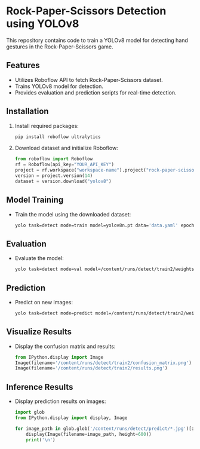 # Rock-Paper-Scissors Detection using YOLOv8

This repository contains code to train a YOLOv8 model for detecting hand gestures in the Rock-Paper-Scissors game.

## Features
- Utilizes Roboflow API to fetch Rock-Paper-Scissors dataset.
- Trains YOLOv8 model for detection.
- Provides evaluation and prediction scripts for real-time detection.

## Installation

1. Install required packages:
    ```bash
    pip install roboflow ultralytics
    ```

2. Download dataset and initialize Roboflow:
    ```python
    from roboflow import Roboflow
    rf = Roboflow(api_key="YOUR_API_KEY")
    project = rf.workspace("workspace-name").project("rock-paper-scissors-sxsw")
    version = project.version(14)
    dataset = version.download("yolov8")
    ```

## Model Training

- Train the model using the downloaded dataset:
    ```bash
    yolo task=detect mode=train model=yolov8n.pt data='data.yaml' epochs=10 imgsz=640
    ```

## Evaluation

- Evaluate the model:
    ```bash
    yolo task=detect mode=val model=/content/runs/detect/train2/weights/best.pt data=/content/data.yaml
    ```

## Prediction

- Predict on new images:
    ```bash
    yolo task=detect mode=predict model=/content/runs/detect/train2/weights/best.pt conf=0.5 source=/content/test/images
    ```

## Visualize Results

- Display the confusion matrix and results:
    ```python
    from IPython.display import Image
    Image(filename='/content/runs/detect/train2/confusion_matrix.png')
    Image(filename='/content/runs/detect/train2/results.png')
    ```

## Inference Results

- Display prediction results on images:
    ```python
    import glob
    from IPython.display import display, Image

    for image_path in glob.glob('/content/runs/detect/predict/*.jpg')[:20]:
        display(Image(filename=image_path, height=600))
        print('\n')
    ```
